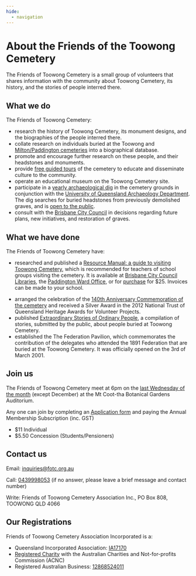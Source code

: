 ```yaml
---
hide:
  - navigation
---
```


#  About the Friends of the Toowong Cemetery

The Friends of Toowong Cemetery is a small group of volunteers that shares information with the community about Toowong Cemetery, its history, and the stories of people interred there.

<!-- photo of members -->

## What we do 

The Friends of Toowong Cemetery:

- research the history of Toowong Cemetery, its monument designs, and the biographies of the people interred there.
- collate research on individuals buried at the Toowong and [Milton/Paddington cemeteries](https://www.brisbane.qld.gov.au/community-and-safety/community-support/cemeteries/historic-cemeteries/paddington-cemetery) into a biographical database.
- promote and encourage further research on these people, and their headstones and monuments.
- provide [free guided tours](/walks) of the cemetery to educate and disseminate culture to the community. 
- operate an educational museum on the Toowong Cemetery site. 
- participate in a [yearly archaeological dig](https://www.abc.net.au/news/2018-05-26/archaeology-dig-at-toowong-cemetery-a-chance-to-unearth-history/9800474) in the cemetery grounds in conjunction with the [University of Queensland Archaeology Department](https://social-science.uq.edu.au/undergraduate/archaeology). The dig searches for buried headstones from previously demolished graves, and is [open to the public](https://archaeologyweek.org/events-list/national-archaeology-week-2022).
- consult with the [Brisbane City Council](https://www.brisbane.qld.gov.au/community-and-safety/community-support/cemeteries/toowong-cemetery) in decisions regarding future plans, new initiatives, and restoration of graves.

## What we have done

The Friends of Toowong Cemetery have:

- researched and published a [Resource Manual: a guide to visiting Toowong Cemetery](), which is recommended for teachers of school groups visiting the cemetery. It is available at [Brisbane City Council Libraries](https://www.brisbane.qld.gov.au/things-to-see-and-do/council-venues-and-precincts/libraries), the [Paddington Ward Office](https://www.brisbane.qld.gov.au/about-council/governance-and-strategy/lord-mayor-and-councillors/ward-office-locations/paddington-ward), or for [purchase](mailto://inquiries@fotc.org.au) for $25. Invoices can be made to your school.
<!-- Why not publish the resource for free? -->
- arranged the celebration of the [140th Anniversary Commemoration of the cemetery](140-commemoration.md) and received a Silver Award in the 2012 National Trust of Queensland Heritage Awards for Volunteer Projects.
- published [Extraordinary Stories of Ordinary People](), a compilation of stories, submitted by the public, about people buried at Toowong Cemetery. 
- established the The Federation Pavilion, which commemorates the contribution of the delegates who attended the 1891 Federation that are buried at the Toowong Cemetery. It was officially opened on the 3rd of March 2001.

## Join us 

The Friends of Toowong Cemetery meet at 6pm on the [last Wednesday of the month](https://www.timeanddate.com/calendar/custom.html?year=2022&y2=2023&months=24&country=29&typ=3&display=3&cols=0&fdow=7&hol=0&ctf=5&ctc=2&holmark=2&hod=1&hcl=1&cdt=7&cwd=___1___&cwf=______&holm=1&df=1) (except December) at the Mt Coot-tha Botanical Gardens Auditorium. 

Any one can join by completing an [Application form](http://www.fotc.org.au/subset/membership.pdf) and paying the Annual Membership Subscription (inc. GST)

- $11 Individual
- $5.50 Concession (Students/Pensioners)

<!--
Memberships can be deposited into our Bank Account:

- Branch: NAB Toowong
- BSB 084-424 
- Account No. 67-601-3012

Please include your surname and membership in the payment message. 

-->

## Contact us 

Email: [inquiries@fotc.org.au](mailto://inquiries@fotc.org.au)

Call: [0439998053](0439998053) (if no answer, please leave a brief message and contact number)

Write: Friends of Toowong Cemetery Association Inc.,  PO Box 808, TOOWONG QLD 4066

## Our Registrations

Friends of Toowong Cemetery Association Incorporated is a:

- Queensland Incorporated Association: [IA17170](https://www.qld.gov.au/law/laws-regulated-industries-and-accountability/queensland-laws-and-regulations/check-a-licence-association-charity-or-register/check-a-charity-or-association)
- [Registered Charity](https://www.acnc.gov.au/charity/43eddd5b304a9f6e10eced63db189d47) with the Australian Charities and Not-for-profits Commission (ACNC)
- Registered Australian Business: [12868524011](https://abr.business.gov.au/ABN/View?id=12868524011)
